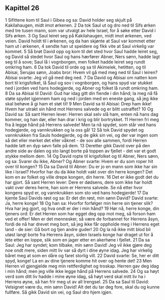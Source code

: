 ## Kapittel 26

1 Sifittene kom til Saul i Gibea og sa: David holder seg skjult på Kakilahaugen, midt imot ørkenen.
2 Da tok Saul ut og dro ned til Sifs ørken med tre tusen mann, som var utvalgt av hele Israel, for å søke etter David i Sifs ørken.
3 Og Saul leiret seg på Kakilahaugen, midt imot ørkenen, ved veien. David holdt til i ørkenen, og da han skjønte at Saul var kommet etter ham ut i ørkenen,
4 sendte han ut speidere og fikk vite at Saul virkelig var kommet.
5 Så brøt David opp og kom til det sted hvor Saul hadde leiret seg, og David så stedet hvor Saul og hans hærfører Abner, Ners sønn, hadde lagt seg til å sove; Saul lå i vognborgen, men folket hadde leiret seg rundt omkring ham.
6 Da tok David til orde og sa til Akimelek, hetitten, og til Abisai, Serujas sønn, Joabs bror: Hvem vil gå med meg ned til Saul i leiren? Abisai svarte: Jeg vil gå med deg ned.
7 Da David og Abisai om natten kom bort til krigsfolket, lå Saul og sov i vognborgen, og hans spyd var stukket ned i jorden ved hans hodegjerde, og Abner og folket lå rundt omkring ham.
8 Da sa Abisai til David: Gud har idag gitt din fiende i din hånd; la meg nå få støte spydet igjennem ham og ned i jorden med en eneste gang, så jeg ikke skal behøve å gi ham et støt til!
9 Men David sa til Abisai: Drep ham ikke! Hvem har utrakt sin hånd mot Herrens salvede og er blitt ustraffet?
10 Og David sa: Så sant Herren lever: Herren skal selv slå ham, enten nå hans dag kommer, og han dør, eller han drar i krig og blir bortrykket.
11 Herren fri meg fra å legge hånd på Herrens salvede! Men ta nå spydet, som står ved hans hodegjerde, og vannkrukken og la oss gå!
12 Så tok David spydet og vannkrukken fra Sauls hodegjerde, og de gikk sin vei, og der var ingen som så det eller merket det eller våknet - de sov alle sammen, fordi Herren hadde latt en dyp søvn falle på dem.
13 Deretter gikk David over på den andre side av dalen og sto langt borte på toppen av fjellet - det var et godt stykke mellom dem.
14 Og David ropte til krigsfolket og til Abner, Ners sønn, og sa: Svarer du ikke, Abner? Og Abner svarte: Hvem er du som roper hit over til kongen?
15 Da sa David til Abner: Du er jo en mann som ikke har sin like i Israel? Hvorfor har du da ikke holdt vakt over din herre kongen? Det kom en av folket og ville drepe kongen, din herre.
16 Det er ikke godt det du har gjort. Så sant Herren lever: Dere er dødsens, dere som ikke har holdt vakt over deres herre, han som er Herrens salvede. Se nå etter hvor kongens spyd er, og vannkrukken som sto ved hans hodegjerde!
17 Da kjente Saul Davids røst og sa: Er det din røst, min sønn David? David svarte: Ja, herre konge!
18 Og han sa: Hvorfor forfølger min herre sin tjener slik? Hva har jeg gjort, og hva ondt er der i min hånd?
19 Hør nå, herre konge, din tjeners ord: Er det Herren som har egget deg opp mot meg, så forson ham ved et offer! Men er det mennesker, så være de forbannet for Herrens åsyn, fordi de nå har drevet meg bort, så jeg ikke får oppholde meg i Herrens eget land - de sier: Gå bort og tjen andre guder!
20 Og la nå ikke mitt blod bli utøst langt borte fra Herrens åsyn, siden Israels konge har draget ut for å lete etter en loppe, slik som en jager etter en akerhøne i fjellet.
21 Da sa Saul: Jeg har syndet; kom tilbake, min sønn David! Jeg vil ikke gjøre deg noe ondt mere, siden mitt liv var så dyrt i dine øyne idag. Jeg har virkelig båret meg at som en dåre og faret storlig vill.
22 David svarte: Se, her er ditt spyd, konge! La en av dine tjenere komme hit over og hente det!
23 Men Herren vil gjengjelde meg min rettferdighet og troskap. Herren gav deg idag i min hånd; men jeg ville ikke legge hånd på Herrens salvede.
24 Og sa høyt verd som ditt liv hadde i mine øyne idag, så høyt verd skal mitt liv ha i Herrens øyne, så han frir meg ut av all trengsel.
25 Da sa Saul til David: Velsignet være du, min sønn David! Alt det du tar deg fore, skal du og kunne fullføre. Så gikk David sin vei, og Saul dro hjem igjen.

